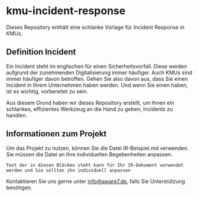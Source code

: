# kmu-incident-response
Dieses Repository enthält eine schlanke Vorlage für Incident Response in KMUs. 

## Definition Incident
Ein Incident steht im englischen für einen Sicherheitsvorfall. Diese werden aufgrund der zunehmenden Digitalisierung immer häufiger. Auch KMUs sind immer häufiger davon betroffen. Gehen Sie also davon aus, dass Sie einen Incident in Ihrem Unternehmen haben werden. Und wenn Sie einen haben, ist es wichtig, vorbereitet zu sein.

Aus diesem Grund haben wir dieses Repository erstellt, um Ihnen ein schlankes, effizientes Werkzeug an die Hand zu geben, Incidents zu handlen.

## Informationen zum Projekt
Um das Projekt zu nutzen, können Sie die Datei IR-Beispiel.md verwenden. Sie müssen die Datei an Ihre individuellen Begebenheiten anpassen. 

```
Text der in diesen Blöcken steht kann für Ihr IR-Dokument verwendet werden und Sie sollten ihn individuell anpassen
```

Kontaktieren Sie uns gerne unter <info@aware7.de>, falls Sie Unterstützung benötigen.
